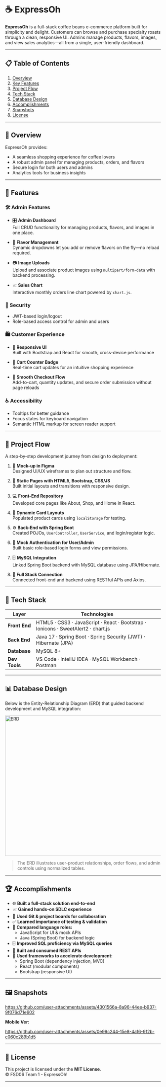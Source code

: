 # ☕ ExpressOh

**ExpressOh** is a full-stack coffee beans e-commerce platform built for simplicity and delight. Customers can browse and purchase specialty roasts through a clean, responsive UI. Admins manage products, flavors, images, and view sales analytics—all from a single, user-friendly dashboard. 

---

## 📋 Table of Contents

1. [Overview](#-overview)  
2. [Key Features](#-key-features)  
3. [Project Flow](#-project-flow)  
4. [Tech Stack](#-tech-stack)  
5. [Database Design](#-database-design)  
6. [Accomplishments](#-accomplishments)  
7. [Snapshots](#-snapshots)  
8. [License](#-license)

---

## 🧩 Overview

ExpressOh provides:

- A seamless shopping experience for coffee lovers  
- A robust admin panel for managing products, orders, and flavors  
- Secure login for both users and admins  
- Analytics tools for business insights

---

## 🌟 Features

### 🛠 Admin Features

- 🎛 **Admin Dashboard**  
  Full CRUD functionality for managing products, flavors, and images in one place.

- 🍨 **Flavor Management**  
  Dynamic dropdowns let you add or remove flavors on the fly—no reload required.

- 📷 **Image Uploads**  
  Upload and associate product images using `multipart/form-data` with backend processing.

- 📈 **Sales Chart**  
  Interactive monthly orders line chart powered by `chart.js`.

### 🔐 Security

- JWT-based login/logout
- Role-based access control for admin and users

### 🛍 Customer Experience

- 🛒 **Responsive UI**  
  Built with Bootstrap and React for smooth, cross-device performance

- 🛒 **Cart Counter Badge**  
  Real-time cart updates for an intuitive shopping experience

- 🧾 **Smooth Checkout Flow**  
  Add-to-cart, quantity updates, and secure order submission without page reloads

### ♿ Accessibility

- Tooltips for better guidance
- Focus states for keyboard navigation
- Semantic HTML markup for screen reader support


---

## 🔄 Project Flow

A step-by-step development journey from design to deployment:

1. 🎨 **Mock-up in Figma**  
   Designed UI/UX wireframes to plan out structure and flow.

2. 🧱 **Static Pages with HTML5, Bootstrap, CSS/JS**  
   Built initial layouts and transitions with responsive design.

3. 💻 **Front-End Repository**  
   Developed core pages like About, Shop, and Home in React.

4. 🧩 **Dynamic Card Layouts**  
   Populated product cards using `localStorage` for testing.

5. ⚙️ **Back-End with Spring Boot**  
   Created POJOs, `UserController`, `UserService`, and login/register logic.

6. 🔐 **Mock Authentication for User/Admin**  
   Built basic role-based login forms and view permissions.

7. 🗄️ **MySQL Integration**  
   Linked Spring Boot backend with MySQL database using JPA/Hibernate.

8. 🔗 **Full Stack Connection**  
   Connected front-end and backend using RESTful APIs and Axios.

---

## 🧰 Tech Stack

| Layer       | Technologies                                                                 |
|-------------|------------------------------------------------------------------------------|
| **Front End** | HTML5 · CSS3 · JavaScript · React · Bootstrap · Ionicons · SweetAlert2 · chart.js |
| **Back End**  | Java 17 · Spring Boot · Spring Security (JWT) · Hibernate (JPA)              |
| **Database**  | MySQL 8+                                                                    |
| **Dev Tools** | VS Code · IntelliJ IDEA · MySQL Workbench · Postman                         |

---

## 📊 Database Design

Below is the Entity-Relationship Diagram (ERD) that guided backend development and MySQL integration:

<img width="672" height="452" alt="ERD" src="https://github.com/user-attachments/assets/8be38df0-333d-4c43-b1b2-7d40a7ab23f9" />


> The ERD illustrates user-product relationships, order flows, and admin controls using normalized tables.

---

## 🏆 Accomplishments

- 🌐 **Built a full-stack solution end-to-end**  
- 📈 **Gained hands-on SDLC experience**  
- 🤝 **Used Git & project boards for collaboration**  
- ✅ **Learned importance of testing & validation**  
- 🧩 **Compared language roles:**
  - JavaScript for UI & mock APIs  
  - Java (Spring Boot) for backend logic
- 🗄️ **Improved SQL proficiency via MySQL queries**  
- 🔗 **Built and consumed REST APIs**  
- 🚀 **Used frameworks to accelerate development:**  
  - Spring Boot (dependency injection, MVC)  
  - React (modular components)  
  - Bootstrap (responsive UI)

---

## 🖼️ Snapshots
https://github.com/user-attachments/assets/4301566a-8a96-44ee-b937-9f076d71e602

**Mobile Ver:**

https://github.com/user-attachments/assets/0e99c244-15e8-4a16-9f2b-c060c289b1d5

---

## 📄 License

This project is licensed under the **MIT License**.  
 © FSD06 Team 1 - ExpressOh!

---

